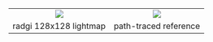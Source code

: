 |  |  |
|:---:|:---:|
| ![](./resources/cornell_box/output.png) | ![](./resources/cornell_box/reference.png) |
| radgi 128x128 lightmap | path-traced reference |

